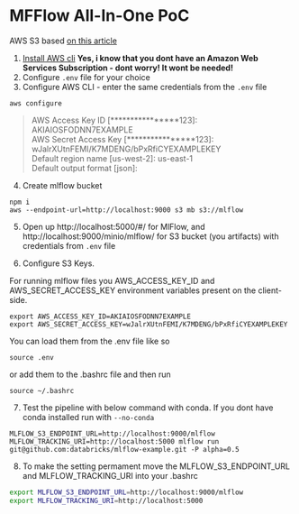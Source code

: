 # MFFlow All-In-One PoC

AWS S3 based [on this article ](https://dev.to/goodidea/how-to-fake-aws-locally-with-localstack-27me)


1. [Install AWS cli](https://aws.amazon.com/cli/) **Yes, i know that you dont have an Amazon Web Services Subscription - dont worry! It wont be needed!**
2. Configure `.env` file for your choice
3. Configure AWS CLI - enter the same credentials from the `.env` file

```shell
aws configure
```
> AWS Access Key ID [****************123]: AKIAIOSFODNN7EXAMPLE  
> AWS Secret Access Key [****************123]: wJalrXUtnFEMI/K7MDENG/bPxRfiCYEXAMPLEKEY  
> Default region name [us-west-2]: us-east-1  
> Default output format [json]: <ENTER>  

4. Create mlflow bucket

```shell
npm i
aws --endpoint-url=http://localhost:9000 s3 mb s3://mlflow
```

5. Open up http://localhost:5000/#/ for MlFlow, and http://localhost:9000/minio/mlflow/ for S3 bucket (you artifacts) with credentials from `.env` file

6. Configure S3 Keys.

For running mlflow files you AWS_ACCESS_KEY_ID and AWS_SECRET_ACCESS_KEY environment variables present on the client-side.

```shell
export AWS_ACCESS_KEY_ID=AKIAIOSFODNN7EXAMPLE
export AWS_SECRET_ACCESS_KEY=wJalrXUtnFEMI/K7MDENG/bPxRfiCYEXAMPLEKEY
```

You can load them from the .env file like so
```shell
source .env
```

or add them to the .bashrc file and then run

```shell
source ~/.bashrc
```


7. Test the pipeline with below command with conda. If you dont have conda installed run with `--no-conda`

```shell
MLFLOW_S3_ENDPOINT_URL=http://localhost:9000/mlflow MLFLOW_TRACKING_URI=http://localhost:5000 mlflow run git@github.com:databricks/mlflow-example.git -P alpha=0.5
```

8. To make the setting permament move the MLFLOW_S3_ENDPOINT_URL and MLFLOW_TRACKING_URI into your .bashrc

```bash
export MLFLOW_S3_ENDPOINT_URL=http://localhost:9000/mlflow
export MLFLOW_TRACKING_URI=http://localhost:5000
```
